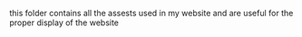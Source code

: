 this folder contains all the assests used in my website and are useful for the proper display of the website

